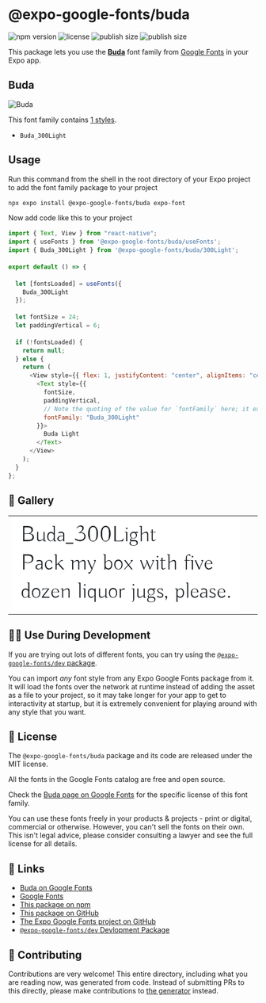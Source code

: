 # @expo-google-fonts/buda

![npm version](https://flat.badgen.net/npm/v/@expo-google-fonts/buda)
![license](https://flat.badgen.net/github/license/expo/google-fonts)
![publish size](https://flat.badgen.net/packagephobia/install/@expo-google-fonts/buda)
![publish size](https://flat.badgen.net/packagephobia/publish/@expo-google-fonts/buda)

This package lets you use the [**Buda**](https://fonts.google.com/specimen/Buda) font family from [Google Fonts](https://fonts.google.com/) in your Expo app.

## Buda

![Buda](./font-family.png)

This font family contains [1 styles](#-gallery).

- `Buda_300Light`

## Usage

Run this command from the shell in the root directory of your Expo project to add the font family package to your project

```sh
npx expo install @expo-google-fonts/buda expo-font
```

Now add code like this to your project

```js
import { Text, View } from "react-native";
import { useFonts } from '@expo-google-fonts/buda/useFonts';
import { Buda_300Light } from '@expo-google-fonts/buda/300Light';

export default () => {

  let [fontsLoaded] = useFonts({
    Buda_300Light
  });

  let fontSize = 24;
  let paddingVertical = 6;

  if (!fontsLoaded) {
    return null;
  } else {
    return (
      <View style={{ flex: 1, justifyContent: "center", alignItems: "center" }}>
        <Text style={{
          fontSize,
          paddingVertical,
          // Note the quoting of the value for `fontFamily` here; it expects a string!
          fontFamily: "Buda_300Light"
        }}>
          Buda Light
        </Text>
      </View>
    );
  }
};
```

## 🔡 Gallery


||||
|-|-|-|
|![Buda_300Light](./300Light/Buda_300Light.ttf.png)||||


## 👩‍💻 Use During Development

If you are trying out lots of different fonts, you can try using the [`@expo-google-fonts/dev` package](https://github.com/expo/google-fonts/tree/master/font-packages/dev#readme).

You can import _any_ font style from any Expo Google Fonts package from it. It will load the fonts over the network at runtime instead of adding the asset as a file to your project, so it may take longer for your app to get to interactivity at startup, but it is extremely convenient for playing around with any style that you want.


## 📖 License

The `@expo-google-fonts/buda` package and its code are released under the MIT license.

All the fonts in the Google Fonts catalog are free and open source.

Check the [Buda page on Google Fonts](https://fonts.google.com/specimen/Buda) for the specific license of this font family.

You can use these fonts freely in your products & projects - print or digital, commercial or otherwise. However, you can't sell the fonts on their own. This isn't legal advice, please consider consulting a lawyer and see the full license for all details.

## 🔗 Links

- [Buda on Google Fonts](https://fonts.google.com/specimen/Buda)
- [Google Fonts](https://fonts.google.com/)
- [This package on npm](https://www.npmjs.com/package/@expo-google-fonts/buda)
- [This package on GitHub](https://github.com/expo/google-fonts/tree/master/font-packages/buda)
- [The Expo Google Fonts project on GitHub](https://github.com/expo/google-fonts)
- [`@expo-google-fonts/dev` Devlopment Package](https://github.com/expo/google-fonts/tree/master/font-packages/dev)

## 🤝 Contributing

Contributions are very welcome! This entire directory, including what you are reading now, was generated from code. Instead of submitting PRs to this directly, please make contributions to [the generator](https://github.com/expo/google-fonts/tree/master/packages/generator) instead.
